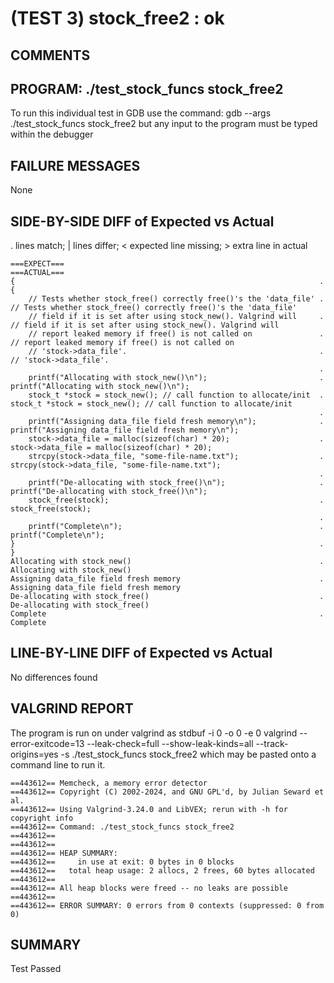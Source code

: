 (TEST 3) stock_free2 : ok
=========================

COMMENTS
--------


PROGRAM: ./test_stock_funcs stock_free2
---------------------------------------
To run this individual test in GDB use the command:
  gdb --args ./test_stock_funcs stock_free2
but any input to the program must be typed within the debugger

FAILURE MESSAGES
----------------
None

SIDE-BY-SIDE DIFF of Expected vs Actual
---------------------------------------
. lines match; | lines differ; < expected line missing; > extra line in actual

```sdiff
===EXPECT===                                                           ===ACTUAL===
{                                                                    . {
    // Tests whether stock_free() correctly free()'s the 'data_file' .     // Tests whether stock_free() correctly free()'s the 'data_file'
    // field if it is set after using stock_new(). Valgrind will     .     // field if it is set after using stock_new(). Valgrind will
    // report leaked memory if free() is not called on               .     // report leaked memory if free() is not called on
    // 'stock->data_file'.                                           .     // 'stock->data_file'.
                                                                     . 
    printf("Allocating with stock_new()\n");                         .     printf("Allocating with stock_new()\n");
    stock_t *stock = stock_new(); // call function to allocate/init  .     stock_t *stock = stock_new(); // call function to allocate/init
                                                                     . 
    printf("Assigning data_file field fresh memory\n");              .     printf("Assigning data_file field fresh memory\n");
    stock->data_file = malloc(sizeof(char) * 20);                    .     stock->data_file = malloc(sizeof(char) * 20);
    strcpy(stock->data_file, "some-file-name.txt");                  .     strcpy(stock->data_file, "some-file-name.txt");
                                                                     . 
    printf("De-allocating with stock_free()\n");                     .     printf("De-allocating with stock_free()\n");
    stock_free(stock);                                               .     stock_free(stock);
                                                                     . 
    printf("Complete\n");                                            .     printf("Complete\n");
}                                                                    . }
Allocating with stock_new()                                          . Allocating with stock_new()
Assigning data_file field fresh memory                               . Assigning data_file field fresh memory
De-allocating with stock_free()                                      . De-allocating with stock_free()
Complete                                                             . Complete

```

LINE-BY-LINE DIFF of Expected vs Actual
---------------------------------------
No differences found

VALGRIND REPORT
---------------
The program is run on under valgrind as
  stdbuf -i 0 -o 0 -e 0 valgrind --error-exitcode=13 --leak-check=full --show-leak-kinds=all --track-origins=yes -s ./test_stock_funcs stock_free2
which may be pasted onto a command line to run it.

```
==443612== Memcheck, a memory error detector
==443612== Copyright (C) 2002-2024, and GNU GPL'd, by Julian Seward et al.
==443612== Using Valgrind-3.24.0 and LibVEX; rerun with -h for copyright info
==443612== Command: ./test_stock_funcs stock_free2
==443612== 
==443612== 
==443612== HEAP SUMMARY:
==443612==     in use at exit: 0 bytes in 0 blocks
==443612==   total heap usage: 2 allocs, 2 frees, 60 bytes allocated
==443612== 
==443612== All heap blocks were freed -- no leaks are possible
==443612== 
==443612== ERROR SUMMARY: 0 errors from 0 contexts (suppressed: 0 from 0)
```

SUMMARY
-------
Test Passed
